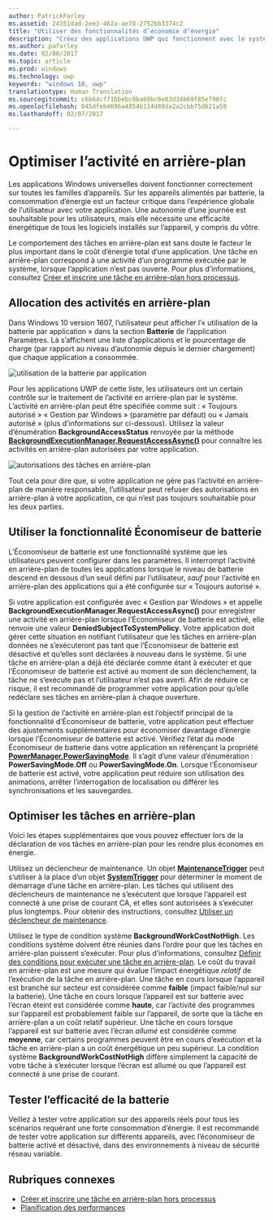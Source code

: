 ```yaml
---
author: PatrickFarley
ms.assetid: 24351dad-2ee3-462a-ae78-2752bb3374c2
title: "Utiliser des fonctionnalités d’économie d’énergie"
description: "Créez des applications UWP qui fonctionnent avec le système pour utiliser des tâches en arrière-plan de manière économe en énergie."
ms.author: pafarley
ms.date: 02/08/2017
ms.topic: article
ms.prod: windows
ms.technology: uwp
keywords: "windows 10, uwp"
translationtype: Human Translation
ms.sourcegitcommit: c6b64cff1bbebc8ba69bc6e03d34b69f85e798fc
ms.openlocfilehash: 045dfeb4696a4854b114d88da2a2cbb75d621a58
ms.lasthandoff: 02/07/2017

---
```


# <a name="optimize-background-activity"></a>Optimiser l’activité en arrière-plan

Les applications Windows universelles doivent fonctionner correctement sur toutes les familles d’appareils. Sur les appareils alimentés par batterie, la consommation d’énergie est un facteur critique dans l’expérience globale de l’utilisateur avec votre application. Une autonomie d’une journée est souhaitable pour les utilisateurs, mais elle nécessite une efficacité énergétique de tous les logiciels installés sur l’appareil, y compris du vôtre. 

Le comportement des tâches en arrière-plan est sans doute le facteur le plus important dans le coût d’énergie total d’une application. Une tâche en arrière-plan correspond à une activité d’un programme exécutée par le système, lorsque l’application n’est pas ouverte. Pour plus d’informations, consultez [Créer et inscrire une tâche en arrière-plan hors processus](https://msdn.microsoft.com/windows/uwp/launch-resume/create-and-register-a-background-task).

## <a name="background-activity-allowance"></a>Allocation des activités en arrière-plan

Dans Windows 10 version 1607, l’utilisateur peut afficher l’« utilisation de la batterie par application » dans la section **Batterie** de l’application Paramètres. Là s’affichent une liste d’applications et le pourcentage de charge (par rapport au niveau d’autonomie depuis le dernier chargement) que chaque application a consommée. 

![utilisation de la batterie par application](images/battery-usage-by-app.png)

Pour les applications UWP de cette liste, les utilisateurs ont un certain contrôle sur le traitement de l’activité en arrière-plan par le système. L’activité en arrière-plan peut être spécifiée comme suit : « Toujours autorisé » « Gestion par Windows » (paramètre par défaut) ou « Jamais autorisé » (plus d’informations sur ci-dessous). Utilisez la valeur d’énumération **BackgroundAccessStatus** renvoyée par la méthode [**BackgroundExecutionManager.RequestAccessAsync()**](https://msdn.microsoft.com/library/windows/apps/windows.applicationmodel.background.backgroundexecutionmanager.requestaccessasync.aspx) pour connaître les activités en arrière-plan autorisées par votre application.

![autorisations des tâches en arrière-plan](images/background-task-permissions.png)

Tout cela pour dire que, si votre application ne gère pas l’activité en arrière-plan de manière responsable, l’utilisateur peut refuser des autorisations en arrière-plan à votre application, ce qui n’est pas toujours souhaitable pour les deux parties.

## <a name="work-with-the-battery-saver-feature"></a>Utiliser la fonctionnalité Économiseur de batterie
L’Économiseur de batterie est une fonctionnalité système que les utilisateurs peuvent configurer dans les paramètres. Il interrompt l’activité en arrière-plan de toutes les applications lorsque le niveau de batterie descend en dessous d’un seuil défini par l’utilisateur, *sauf* pour l’activité en arrière-plan des applications qui a été configurée sur « Toujours autorisé ».

Si votre application est configurée avec « Gestion par Windows » et appelle **BackgroundExecutionManager.RequestAccessAsync()** pour enregistrer une activité en arrière-plan lorsque l’Économiseur de batterie est activé, elle renvoie une valeur **DeniedSubjectToSystemPolicy**. Votre application doit gérer cette situation en notifiant l’utilisateur que les tâches en arrière-plan données ne s’exécuteront pas tant que l’Économiseur de batterie est désactivé et qu’elles sont déclarées à nouveau dans le système. Si une tâche en arrière-plan a déjà été déclarée comme étant à exécuter et que l’Économiseur de batterie est activé au moment de son déclenchement, la tâche ne s’exécute pas et l’utilisateur n’est pas averti. Afin de réduire ce risque, il est recommandé de programmer votre application pour qu’elle redéclare ses tâches en arrière-plan à chaque ouverture.

Si la gestion de l’activité en arrière-plan est l’objectif principal de la fonctionnalité d’Économiseur de batterie, votre application peut effectuer des ajustements supplémentaires pour économiser davantage d’énergie lorsque l’Économiseur de batterie est activé. Vérifiez l’état du mode Économiseur de batterie dans votre application en référençant la propriété [**PowerManager.PowerSavingMode**](https://msdn.microsoft.com/library/windows/apps/windows.phone.system.power.powermanager.powersavingmode.aspx). Il s’agit d’une valeur d’énumération : **PowerSavingMode.Off** ou **PowerSavingMode.On**. Lorsque l’Économiseur de batterie est activé, votre application peut réduire son utilisation des animations, arrêter l’interrogation de localisation ou différer les synchronisations et les sauvegardes. 

## <a name="further-optimize-background-tasks"></a>Optimiser les tâches en arrière-plan
Voici les étapes supplémentaires que vous pouvez effectuer lors de la déclaration de vos tâches en arrière-plan pour les rendre plus économes en énergie.

Utilisez un déclencheur de maintenance. Un objet [**MaintenanceTrigger**](https://msdn.microsoft.com/library/windows/apps/windows.applicationmodel.background.maintenancetrigger.aspx) peut s’utiliser à la place d’un objet [**SystemTrigger**](https://msdn.microsoft.com/library/windows/apps/windows.applicationmodel.background.systemtrigger.aspx) pour déterminer le moment de démarrage d’une tâche en arrière-plan. Les tâches qui utilisent des déclencheurs de maintenance ne s’exécutent que lorsque l’appareil est connecté à une prise de courant CA, et elles sont autorisées à s’exécuter plus longtemps. Pour obtenir des instructions, consultez [Utiliser un déclencheur de maintenance](https://msdn.microsoft.com/windows/uwp/launch-resume/use-a-maintenance-trigger).

Utilisez le type de condition système **BackgroundWorkCostNotHigh**. Les conditions système doivent être réunies dans l’ordre pour que les tâches en arrière-plan puissent s’exécuter. Pour plus d’informations, consultez [Définir des conditions pour exécuter une tâche en arrière-plan](https://msdn.microsoft.com/windows/uwp/launch-resume/set-conditions-for-running-a-background-task). Le coût du travail en arrière-plan est une mesure qui évalue l’impact énergétique *relatif* de l’exécution de la tâche en arrière-plan. Une tâche en cours lorsque l’appareil est branché sur secteur est considérée comme **faible** (impact faible/nul sur la batterie). Une tâche en cours lorsque l’appareil est sur batterie avec l’écran éteint est considérée comme **haute**, car l’activité des programmes sur l’appareil est probablement faible sur l’appareil, de sorte que la tâche en arrière-plan a un coût relatif supérieur. Une tâche en cours lorsque l’appareil est sur batterie avec l’écran *allumé* est considérée comme **moyenne**, car certains programmes peuvent être en cours d’exécution et la tâche en arrière-plan a un coût énergétique un peu supérieur. La condition système **BackgroundWorkCostNotHigh** diffère simplement la capacité de votre tâche à s’exécuter lorsque l’écran est allumé ou que l’appareil est connecté à une prise de courant.

## <a name="test-battery-efficiency"></a>Tester l’efficacité de la batterie

Veillez à tester votre application sur des appareils réels pour tous les scénarios requérant une forte consommation d’énergie. Il est recommandé de tester votre application sur différents appareils, avec l’économiseur de batterie activé et désactivé, dans des environnements à niveau de sécurité réseau variable.

## <a name="related-topics"></a>Rubriques connexes

* [Créer et inscrire une tâche en arrière-plan hors processus](https://msdn.microsoft.com/windows/uwp/launch-resume/create-and-register-a-background-task)  
* [Planification des performances](https://msdn.microsoft.com/windows/uwp/debug-test-perf/planning-and-measuring-performance)  


